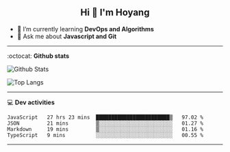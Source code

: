 <h2 align="center">Hi 👋 I'm Hoyang</h2>

- 🌱 I’m currently learning **DevOps and Algorithms**
- 💬 Ask me about **Javascript and Git**

-------

:octocat: **Github stats**

![Github Stats](https://github-readme-stats.vercel.app/api?username=hoyangtsai&count_private=true&show_icons=true&theme=blueberry)

![Top Langs](https://github-readme-stats.vercel.app/api/top-langs/?username=hoyangtsai&theme=blueberry&layout=compact&langs_count=8)

-------

:computer: **Dev activities**
<!--START_SECTION:waka-->
```text
JavaScript   27 hrs 23 mins  ████████████████████████▒   97.02 % 
JSON         21 mins         ▒░░░░░░░░░░░░░░░░░░░░░░░░   01.27 % 
Markdown     19 mins         ▒░░░░░░░░░░░░░░░░░░░░░░░░   01.16 % 
TypeScript   9 mins          ░░░░░░░░░░░░░░░░░░░░░░░░░   00.55 % 
```
<!--END_SECTION:waka-->

-------
